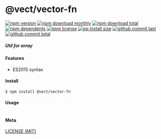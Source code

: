 # @vect/vector-fn

[![npm version][badge-npm-version]][url-npm]
[![npm download monthly][badge-npm-download-monthly]][url-npm]
[![npm download total][badge-npm-download-total]][url-npm]
[![npm dependents][badge-npm-dependents]][url-github]
[![npm license][badge-npm-license]][url-npm]
[![pp install size][badge-pp-install-size]][url-pp]
[![github commit last][badge-github-last-commit]][url-github]
[![github commit total][badge-github-commit-count]][url-github]

[//]: <> (Shields)
[badge-npm-version]: https://flat.badgen.net/npm/v/@vect/entries-fn
[badge-npm-download-monthly]: https://flat.badgen.net/npm/dm/@vect/entries-fn
[badge-npm-download-total]:https://flat.badgen.net/npm/dt/@vect/entries-fn
[badge-npm-dependents]: https://flat.badgen.net/npm/dependents/@vect/entries-fn
[badge-npm-license]: https://flat.badgen.net/npm/license/@vect/entries-fn
[badge-pp-install-size]: https://flat.badgen.net/packagephobia/install/@vect/entries-fn
[badge-github-last-commit]: https://flat.badgen.net/github/last-commit/hoyeungw/vect
[badge-github-commit-count]: https://flat.badgen.net/github/commits/hoyeungw/vect

[//]: <> (Link)
[url-npm]: https://npmjs.org/package/@vect/entries-fn
[url-pp]: https://packagephobia.now.sh/result?p=@vect/entries-fn
[url-github]: https://github.com/hoyeungw/vect
##### Util for array

#### Features

- ES2015 syntax

#### Install
```console
$ npm install @vect/vector-fn
```

#### Usage
```js
```

#### Meta
[LICENSE (MIT)](LICENSE)
